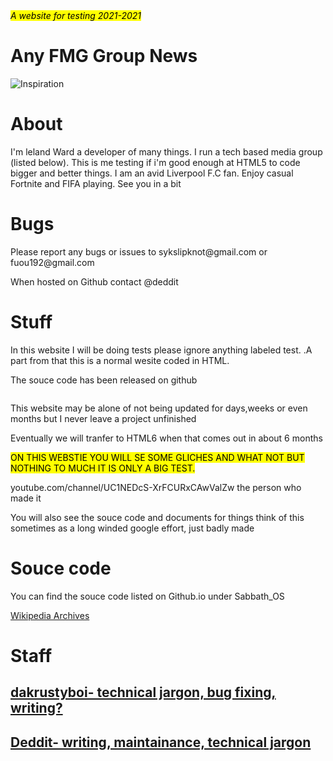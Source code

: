 <html>
<head>
<link rel="stylesheet" href="csstest.css">
<title>A testing area- Wow!</title>
</head>
    
<body>

<address><mark class=blue>A website for testing 2021-2021</mark></address><p></p>

<h1>Any FMG Group News</h1>

<img src="https://generated.inspirobot.me/a/bRelEYmaJ7.jpg" alt="Inspiration" class="center">
    
<h1>About</h1>
<p>I'm leland Ward a developer of many things. I run a tech based media group (listed below). This is me testing if i'm good enough at HTML5 to code bigger and better things. I am an avid Liverpool F.C fan. Enjoy casual Fortnite and FIFA playing.
    See you in a bit
</p>

<h1>Bugs</h1>

<p>Please report any bugs or issues to sykslipknot@gmail.com or fuou192@gmail.com</p>
<p>When hosted on Github contact @deddit</p>

<h1>Stuff</h1>

<p>
In this website I will be doing tests please ignore anything labeled test.
.A part from that this is a normal wesite coded in HTML.
</p>
<p>The souce code has been released on github </p>
<P>
    <img class="https://external-content.duckduckgo.com/iu/?u=https%3A%2F%2Flogos-download.com%2Fwp-content%2Fuploads%2F2016%2F09%2FGitHub_logo.png&f=1&nofb=1">
    
<p>This website may be alone of not being updated for days,weeks or even months but I never leave a project unfinished </p>
    
<p>Eventually we will tranfer to HTML6 when that comes out in about 6 months</p>        

</P>
<p></p>
<P>
    <mark class="red">ON THIS WEBSTIE YOU WILL SE SOME GLICHES AND WHAT NOT BUT NOTHING TO MUCH IT IS ONLY A BIG TEST.</mark> </P>


<P>
    youtube.com/channel/UC1NEDcS-XrFCURxCAwValZw the person who made it 
</P>
<p>You will also see the souce code and documents for things think of this sometimes as a long winded google effort, just badly made</p>
<h1>Souce code</h1>
<p>You can find the souce code listed on Github.io under Sabbath_OS</p>
<a href="/wikiarchive">Wikipedia Archives</a>
    
<h1> Staff </h1>
<h2><a href="/dakrustyboi">dakrustyboi- technical jargon, bug fixing, writing?</a></h2>
<h2><a href="github.com/Deddit">Deddit- writing, maintainance, technical jargon</a></h2>
</body>
</html>
